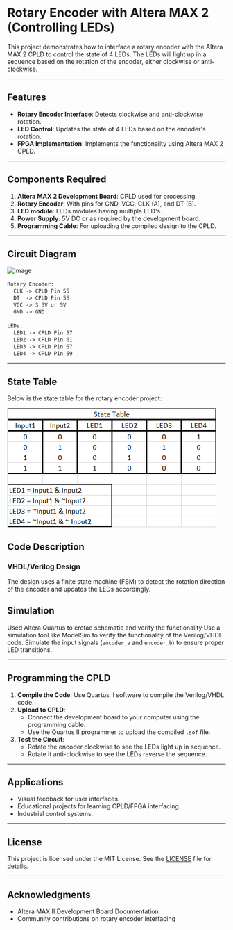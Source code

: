 
# Rotary Encoder with Altera MAX 2 (Controlling LEDs)

This project demonstrates how to interface a rotary encoder with the Altera MAX 2 CPLD to control the state of 4 LEDs. The LEDs will light up in a sequence based on the rotation of the encoder, either clockwise or anti-clockwise.

---

## Features

- **Rotary Encoder Interface**: Detects clockwise and anti-clockwise rotation.
- **LED Control**: Updates the state of 4 LEDs based on the encoder's rotation.
- **FPGA Implementation**: Implements the functionality using Altera MAX 2 CPLD.

---

## Components Required

1. **Altera MAX 2 Development Board**: CPLD used for processing.
2. **Rotary Encoder**: With pins for GND, VCC, CLK (A), and DT (B).
3. **LED module**: LEDs modules having multiple LED's.
5. **Power Supply**: 5V DC or as required by the development board.
6. **Programming Cable**: For uploading the compiled design to the CPLD.

---

## Circuit Diagram

![image](https://github.com/user-attachments/assets/d1b12d8d-8a16-47d4-9d2a-89fcbc128814)

```
Rotary Encoder:
  CLK -> CPLD Pin 55
  DT  -> CPLD Pin 56
  VCC -> 3.3V or 5V
  GND -> GND

LEDs:
  LED1 -> CPLD Pin 57 
  LED2 -> CPLD Pin 61
  LED3 -> CPLD Pin 67
  LED4 -> CPLD Pin 69

```

---
## State Table

Below is the state table for the rotary encoder project:

![State Table](https://github.com/Swara4600/Rotary_encoder/blob/main/state_rotary.png)
## Code Description

### VHDL/Verilog Design

The design uses a finite state machine (FSM) to detect the rotation direction of the encoder and updates the LEDs accordingly.


## Simulation
Used Altera Quartus to cretae schematic and verify the functionality
Use a simulation tool like ModelSim to verify the functionality of the Verilog/VHDL code. Simulate the input signals (`encoder_a` and `encoder_b`) to ensure proper LED transitions.

---

## Programming the CPLD

1. **Compile the Code**: Use Quartus II software to compile the Verilog/VHDL code.
2. **Upload to CPLD**:
   - Connect the development board to your computer using the programming cable.
   - Use the Quartus II programmer to upload the compiled `.sof` file.
3. **Test the Circuit**:
   - Rotate the encoder clockwise to see the LEDs light up in sequence.
   - Rotate it anti-clockwise to see the LEDs reverse the sequence.

---

## Applications

- Visual feedback for user interfaces.
- Educational projects for learning CPLD/FPGA interfacing.
- Industrial control systems.

---

## License

This project is licensed under the MIT License. See the [LICENSE](LICENSE) file for details.

---

## Acknowledgments

- Altera MAX II Development Board Documentation
- Community contributions on rotary encoder interfacing

